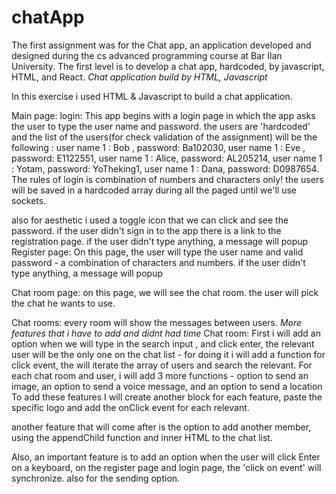 # chatApp

The first assignment was for the Chat app, an application developed and designed during the cs advanced programming course at Bar Ilan University.
The first level is to develop a chat app, hardcoded, by javascript, HTML, and React.
*Chat application build by HTML, Javascript* 
 
 In this exercise i used HTML & Javascript to build a chat application.
 
Main page: login:
This app begins with a login page in which the app asks the user to type the user name and password. the users are 'hardcoded' and the list of the users(for check validation of the assignment) will be the following :
user name 1 : Bob , password: Ba102030,
user name 1 : Eve , password: E1122551,
user name 1 : Alice, password: AL205214,
user name 1 : Yotam, password: YoTheking1,
user name 1 : Dana, password: D0987654.
The rules of login is combination of numbers and characters only!
the users will be saved in a hardcoded array during all the paged until we'll use sockets.

also for aesthetic i used a toggle icon that we can click and see the password.
if the user didn't sign in to the app there is a link to the registration page.
if the user didn't type anything, a message will popup
Register page:
On this page, the user will type the user name and valid password - a combination of characters and numbers.
if the user didn't type anything, a message will popup

Chat room page:
on this page, we will see the chat room. the user will pick the chat he wants to use.

Chat rooms:
every room will show the messages between users.
*More features that i have to add and didnt had time*
 Chat room:
 First i will add an option when we will type in  the search input , and click enter, the relevant user will be the only one on the chat list - for doing it i will add a function for click event, the will iterate the array of users and search the relevant.
 For each chat room and user, i will add 3 more functions - option to send an image, an option to send a voice message, and an option to send a location
 To add these features I will create another block for each feature, paste the specific logo and add the onClick event for each relevant.
 
 another feature that will come after is the option to add another member, using the appendChild function and inner HTML to the chat list.
 
Also, an important feature is to add an option when the user will click Enter on a keyboard, on the register page and login page, the 'click on event' will synchronize.
also for the sending option.
